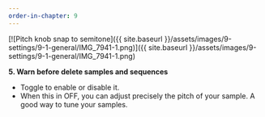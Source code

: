 ```yaml
---
order-in-chapter: 9
---
```


[![Pitch knob snap to semitone]({{ site.baseurl }}/assets/images/9-settings/9-1-general/IMG_7941-1.png)]({{
site.baseurl }}/assets/images/9-settings/9-1-general/IMG_7941-1.png)

**5. Warn before delete samples and sequences**

- Toggle to enable or disable it.
- When this in OFF, you can adjust precisely the pitch of your sample. A good way to tune your samples.
